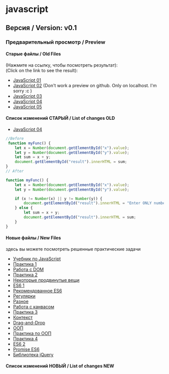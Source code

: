 # javascript

## Версия / Version: v0.1

### Предварительный просмотр / Preview<br>

#### Старые файлы / Old Files
(Нажмите на ссылку, чтобы посмотреть результат):<br>
(Click on the link to see the result): <br>
- [JavaScript 01]
- [JavaScript 02] (Don't work a preview on github. Only on localhost. I'm sorry :c )
- [JavaScript 03]
- [JavaScript 04]
- [JavaScript 05]

#### Список изменений СТАРЫЙ / List of changes OLD
- [JavaScript 04] <br>
```javascript
//Before
 function myFunc() {
    let x = Number(document.getElementById("x").value);
    let y = Number(document.getElementById("y").value);
    let sum = x + y;
    document.getElementById("result").innerHTML = sum;
}
// After

function myFunc() {
    let x = Number(document.getElementById("x").value);
    let y = Number(document.getElementById("y").value);

    if (x != Number(x) || y != Number(y)) {
        document.getElementById("result").innerHTML = "Enter ONLY numbers";
    } else {
        let sum = x + y;
        document.getElementById("result").innerHTML = sum;
    }
}
```



[JavaScript 01]: http://htmlpreview.github.io/?https://github.com/kroobeet/javascript/blob/master/JS/old_files/01/index.html
[JavaScript 02]: http://htmlpreview.github.io/?https://github.com/kroobeet/javascript/blob/master/JS/old_files/02/index.html
[JavaScript 03]: http://htmlpreview.github.io/?https://github.com/kroobeet/javascript/blob/master/JS/old_files/03/index.html
[JavaScript 04]: http://htmlpreview.github.io/?https://github.com/kroobeet/javascript/blob/master/JS/old_files/04/index.html
[JavaScript 05]: http://htmlpreview.github.io/?https://github.com/kroobeet/javascript/blob/master/JS/old_files/05/index.html


#### Новые файлы / New Files
здесь вы можете посмотреть решенные практические задачи

- [Учебник по JavaScript]
- [Практика 1]
- [Работа с DOM]
- [Практика 2]
- [Некоторые продвинутые вещи]
- [ES6 1]
- [Рекомендованное ES6]
- [Регулярки]
- [Разное]
- [Работа с канвасом]
- [Практика 3]
- [Контекст]
- [Drag-and-Drop]
- [ООП]
- [Практика по ООП]
- [Практика 4]
- [ES6 2]
- [Promise ES6]
- [Библиотека jQuery]


#### Список изменений НОВЫЙ / List of changes NEW






[Учебник по JavaScript]: http://htmlpreview.github.io/?https://github.com/kroobeet/javascript/blob/master/JS/0_1/index.html
[Практика 1]: http://htmlpreview.github.io/?https://github.com/kroobeet/javascript/blob/master/JS/0_2/index.html
[Работа с DOM]: http://htmlpreview.github.io/?https://github.com/kroobeet/javascript/blob/master/JS/0_3/index.html
[Практика 2]: http://htmlpreview.github.io/?https://github.com/kroobeet/javascript/blob/master/JS/0_4/index.html
[Некоторые продвинутые вещи]: http://htmlpreview.github.io/?https://github.com/kroobeet/javascript/blob/master/JS/0_5/index.html
[ES6 1]: http://htmlpreview.github.io/?https://github.com/kroobeet/javascript/blob/master/JS/0_6/index.html
[Рекомендованное ES6]: http://htmlpreview.github.io/?https://github.com/kroobeet/javascript/blob/master/JS/0_7/index.html
[Регулярки]: http://htmlpreview.github.io/?https://github.com/kroobeet/javascript/blob/master/JS/0_8/index.html
[Разное]: http://htmlpreview.github.io/?https://github.com/kroobeet/javascript/blob/master/JS/0_9/index.html
[Работа с канвасом]: http://htmlpreview.github.io/?https://github.com/kroobeet/javascript/blob/master/JS/0_9_1/index.html
[Практика 3]: http://htmlpreview.github.io/?https://github.com/kroobeet/javascript/blob/master/JS/0_9_2/index.html
[Контекст]: http://htmlpreview.github.io/?https://github.com/kroobeet/javascript/blob/master/JS/0_9_3/index.html
[Drag-and-Drop]: http://htmlpreview.github.io/?https://github.com/kroobeet/javascript/blob/master/JS/0_9_4/index.html
[ООП]: http://htmlpreview.github.io/?https://github.com/kroobeet/javascript/blob/master/JS/0_9_5/index.html
[Практика по ООП]: http://htmlpreview.github.io/?https://github.com/kroobeet/javascript/blob/master/JS/0_9_6/index.html
[Практика 4]: http://htmlpreview.github.io/?https://github.com/kroobeet/javascript/blob/master/JS/0_9_7/index.html
[ES6 2]: http://htmlpreview.github.io/?https://github.com/kroobeet/javascript/blob/master/JS/0_9_8/index.html
[Promise ES6]: http://htmlpreview.github.io/?https://github.com/kroobeet/javascript/blob/master/JS/0_9_9/index.html
[Библиотека jQuery]: http://htmlpreview.github.io/?https://github.com/kroobeet/javascript/blob/master/JS/1_0/index.html